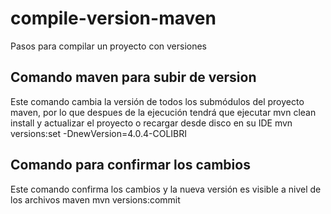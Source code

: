 # compile-version-maven
Pasos para compilar un proyecto con versiones

## Comando maven para subir de version 
Este comando cambia la versión de todos los submódulos del proyecto maven, por lo que despues de la ejecución tendrá que ejecutar mvn clean install y actualizar el proyecto o recargar desde disco en su IDE
     mvn versions:set -DnewVersion=4.0.4-COLIBRI
     
## Comando para confirmar los cambios
Este comando confirma los cambios y la nueva versión es visible a nivel de los archivos maven
     mvn versions:commit

